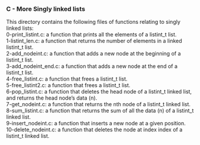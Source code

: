 ### C - More Singly linked lists ###

This directory contains the following files of functions relating to singly linked lists:  
0-print_listint.c: a function that prints all the elements of a listint_t list.  
1-listint_len.c: a function that returns the number of elements in a linked listint_t list.  
2-add_nodeint.c: a function that adds a new node at the beginning of a listint_t list.  
3-add_nodeint_end.c: a function that adds a new node at the end of a listint_t list.  
4-free_listint.c: a function that frees a listint_t list.  
5-free_listint2.c: a function that frees a listint_t list.  
6-pop_listint.c: a function that deletes the head node of a listint_t linked list, and returns the head node’s data (n).  
7-get_nodeint.c: a function that returns the nth node of a listint_t linked list.  
8-sum_listint.c: a function that returns the sum of all the data (n) of a listint_t linked list.  
9-insert_nodeint.c: a function that inserts a new node at a given position.  
10-delete_nodeint.c: a function that deletes the node at index index of a listint_t linked list.
